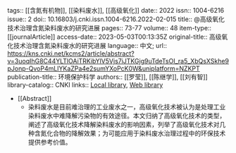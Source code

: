 tags:: [[含氮有机物]], [[染料废水]], [[高级氧化]]
date:: 2022
issn:: 1004-6216
issue:: 2
doi:: 10.16803/j.cnki.issn.1004-6216.2022-02-015
title:: @高级氧化技术治理含氮染料废水的研究进展
pages:: 73-77
volume:: 48
item-type:: [[journalArticle]]
access-date:: 2023-05-03T00:13:35Z
original-title:: 高级氧化技术治理含氮染料废水的研究进展
language:: 中文;
url:: https://kns.cnki.net/kcms2/article/abstract?v=3uoqIhG8C44YLTlOAiTRKibYlV5Vjs7iJTKGjg9uTdeTsOI_ra5_XbQsXSkhe9pJonp-QvoP4mLIYKaZPa4e2sumYXoPcK0W&uniplatform=NZKPT
publication-title:: 环境保护科学
authors:: [[罗莹]], [[陈继学]], [[刘有智]]
library-catalog:: CNKI
links:: [Local library](zotero://select/library/items/WUPSSH8B), [Web library](https://www.zotero.org/users/11618477/items/WUPSSH8B)

- [[Abstract]]
	- 染料废水是目前难治理的工业废水之一，高级氧化技术被认为是处理工业染料废水中难降解污染物的有效途径。本文归纳了高级氧化技术的类型，阐述了高级氧化技术降解染料废水的影响因素，列举了高级氧化技术对几种含氮化合物的降解效果；为可能应用于染料废水治理过程中的环保技术提供参考价值。